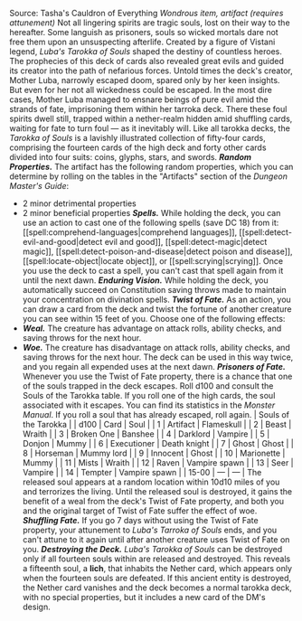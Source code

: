Source: Tasha's Cauldron of Everything
*Wondrous item, artifact (requires attunement)*
Not all lingering spirits are tragic souls, lost on their way to the hereafter. Some languish as prisoners, souls so wicked mortals dare not free them upon an unsuspecting afterlife.
Created by a figure of Vistani legend, *Luba's Tarokka of Souls* shaped the destiny of countless heroes. The prophecies of this deck of cards also revealed great evils and guided its creator into the path of nefarious forces. Untold times the deck's creator, Mother Luba, narrowly escaped doom, spared only by her keen insights. But even for her not all wickedness could be escaped. In the most dire cases, Mother Luba managed to ensnare beings of pure evil amid the strands of fate, imprisoning them within her tarroka deck. There these foul spirits dwell still, trapped within a nether-realm hidden amid shuffling cards, waiting for fate to turn foul — as it inevitably will.
Like all tarokka decks, the *Tarokka of Souls* is a lavishly illustrated collection of fifty-four cards, comprising the fourteen cards of the high deck and forty other cards divided into four suits: coins, glyphs, stars, and swords.
***Random Properties.*** The artifact has the following random properties, which you can determine by rolling on the tables in the "Artifacts" section of the *Dungeon Master's Guide*:
* 2 minor detrimental properties
* 2 minor beneficial properties
***Spells.*** While holding the deck, you can use an action to cast one of the following spells (save DC 18) from it: [[spell:comprehend-languages|comprehend languages]], [[spell:detect-evil-and-good|detect evil and good]], [[spell:detect-magic|detect magic]], [[spell:detect-poison-and-disease|detect poison and disease]], [[spell:locate-object|locate object]], or [[spell:scrying|scrying]]. Once you use the deck to cast a spell, you can't cast that spell again from it until the next dawn.
***Enduring Vision.*** While holding the deck, you automatically succeed on Constitution saving throws made to maintain your concentration on divination spells.
***Twist of Fate.*** As an action, you can draw a card from the deck and twist the fortune of another creature you can see within 15 feet of you. Choose one of the following effects:
* ***Weal.*** The creature has advantage on attack rolls, ability checks, and saving throws for the next hour.
* ***Woe.*** The creature has disadvantage on attack rolls, ability checks, and saving throws for the next hour.
The deck can be used in this way twice, and you regain all expended uses at the next dawn.
***Prisoners of Fate.*** Whenever you use the Twist of Fate property, there is a chance that one of the souls trapped in the deck escapes. Roll d100 and consult the Souls of the Tarokka table. If you roll one of the high cards, the soul associated with it escapes. You can find its statistics in the *Monster Manual*. If you roll a soul that has already escaped, roll again.
| Souls of the Tarokka |
| d100 | Card | Soul |
| 1 | Artifact | Flameskull |
| 2 | Beast | Wraith |
| 3 | Broken One | Banshee |
| 4 | Darklord | Vampire |
| 5 | Donjon | Mummy |
| 6 | Executioner | Death knight |
| 7 | Ghost | Ghost |
| 8 | Horseman | Mummy lord |
| 9 | Innocent | Ghost |
| 10 | Marionette | Mummy |
| 11 | Mists | Wraith |
| 12 | Raven | Vampire spawn |
| 13 | Seer | Vampire |
| 14 | Tempter | Vampire spawn |
| 15-00 | — | — |
The released soul appears at a random location within 10d10 miles of you and terrorizes the living. Until the released soul is destroyed, it gains the benefit of a weal from the deck's Twist of Fate property, and both you and the original target of Twist of Fate suffer the effect of woe.
***Shuffling Fate.*** If you go 7 days without using the Twist of Fate property, your attunement to *Luba's Tarroka of Souls* ends, and you can't attune to it again until after another creature uses Twist of Fate on you.
***Destroying the Deck.*** *Luba's Tarokka of Souls* can be destroyed only if all fourteen souls within are released and destroyed. This reveals a fifteenth soul, a **lich**, that inhabits the Nether card, which appears only when the fourteen souls are defeated. If this ancient entity is destroyed, the Nether card vanishes and the deck becomes a normal tarokka deck, with no special properties, but it includes a new card of the DM's design.